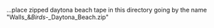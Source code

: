 ...place zipped daytona beach tape in this directory going by the name "Walls_&_Birds_-_Daytona_Beach.zip"